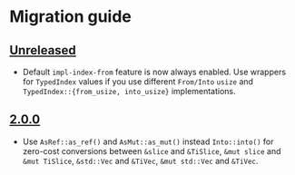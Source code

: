 # Migration guide

## [Unreleased]
- Default `impl-index-from` feature is now always enabled.
  Use wrappers for `TypedIndex` values
  if you use different `From/Into` `usize` and `TypedIndex::{from_usize, into_usize}` implementations.

## [2.0.0]
- Use `AsRef::as_ref()` and `AsMut::as_mut()` instead `Into::into()`
  for zero-cost conversions between `&slice` and `&TiSlice`, `&mut slice` and `&mut TiSlice`,
  `&std::Vec` and `&TiVec`, `&mut std::Vec` and `&TiVec`.

[Unreleased]: https://github.com/zheland/typed-index-collections/compare/v2.0.1...HEAD
[2.0.0]: https://github.com/zheland/typed-index-collections/compare/v1.1.0...v2.0.0
